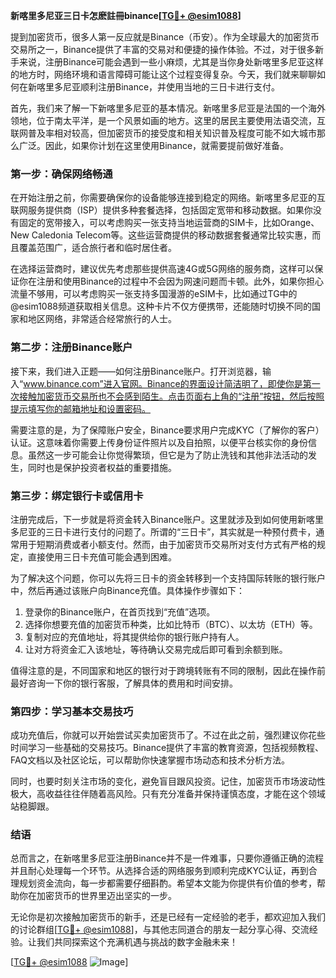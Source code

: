 **新喀里多尼亚三日卡怎麽註冊binance[[TG💪+ @esim1088](https://t.me/s/esim1088)]**

提到加密货币，很多人第一反应就是Binance（币安）。作为全球最大的加密货币交易所之一，Binance提供了丰富的交易对和便捷的操作体验。不过，对于很多新手来说，注册Binance可能会遇到一些小麻烦，尤其是当你身处新喀里多尼亚这样的地方时，网络环境和语言障碍可能让这个过程变得复杂。今天，我们就来聊聊如何在新喀里多尼亚顺利注册Binance，并使用当地的三日卡进行支付。

首先，我们来了解一下新喀里多尼亚的基本情况。新喀里多尼亚是法国的一个海外领地，位于南太平洋，是一个风景如画的地方。这里的居民主要使用法语交流，互联网普及率相对较高，但加密货币的接受度和相关知识普及程度可能不如大城市那么广泛。因此，如果你计划在这里使用Binance，就需要提前做好准备。

### **第一步：确保网络畅通**

在开始注册之前，你需要确保你的设备能够连接到稳定的网络。新喀里多尼亚的互联网服务提供商（ISP）提供多种套餐选择，包括固定宽带和移动数据。如果你没有固定的宽带接入，可以考虑购买一张支持当地运营商的SIM卡，比如Orange、New Caledonia Telecom等。这些运营商提供的移动数据套餐通常比较实惠，而且覆盖范围广，适合旅行者和临时居住者。

在选择运营商时，建议优先考虑那些提供高速4G或5G网络的服务商，这样可以保证你在注册和使用Binance的过程中不会因为网速问题而卡顿。此外，如果你担心流量不够用，可以考虑购买一张支持多国漫游的eSIM卡，比如通过TG中的@esim1088频道获取相关信息。这种卡片不仅方便携带，还能随时切换不同的国家和地区网络，非常适合经常旅行的人士。

### **第二步：注册Binance账户**

接下来，我们进入正题——如何注册Binance账户。打开浏览器，输入“www.binance.com”进入官网。Binance的界面设计简洁明了，即使你是第一次接触加密货币交易所也不会感到陌生。点击页面右上角的“注册”按钮，然后按照提示填写你的邮箱地址和设置密码。

需要注意的是，为了保障账户安全，Binance要求用户完成KYC（了解你的客户）认证。这意味着你需要上传身份证件照片以及自拍照，以便平台核实你的身份信息。虽然这一步可能会让你觉得繁琐，但它是为了防止洗钱和其他非法活动的发生，同时也是保护投资者权益的重要措施。

### **第三步：绑定银行卡或信用卡**

注册完成后，下一步就是将资金转入Binance账户。这里就涉及到如何使用新喀里多尼亚的三日卡进行支付的问题了。所谓的“三日卡”，其实就是一种预付费卡，通常用于短期消费或者小额支付。然而，由于加密货币交易所对支付方式有严格的规定，直接使用三日卡充值可能会遇到困难。

为了解决这个问题，你可以先将三日卡的资金转移到一个支持国际转账的银行账户中，然后再通过该账户向Binance充值。具体操作步骤如下：

1. 登录你的Binance账户，在首页找到“充值”选项。
2. 选择你想要充值的加密货币种类，比如比特币（BTC）、以太坊（ETH）等。
3. 复制对应的充值地址，将其提供给你的银行账户持有人。
4. 让对方将资金汇入该地址，等待确认交易完成后即可看到余额到账。

值得注意的是，不同国家和地区的银行对于跨境转账有不同的限制，因此在操作前最好咨询一下你的银行客服，了解具体的费用和时间安排。

### **第四步：学习基本交易技巧**

成功充值后，你就可以开始尝试买卖加密货币了。不过在此之前，强烈建议你花些时间学习一些基础的交易技巧。Binance提供了丰富的教育资源，包括视频教程、FAQ文档以及社区论坛，可以帮助你快速掌握市场动态和技术分析方法。

同时，也要时刻关注市场的变化，避免盲目跟风投资。记住，加密货币市场波动性极大，高收益往往伴随着高风险。只有充分准备并保持谨慎态度，才能在这个领域站稳脚跟。

### **结语**

总而言之，在新喀里多尼亚注册Binance并不是一件难事，只要你遵循正确的流程并且耐心处理每一个环节。从选择合适的网络服务到顺利完成KYC认证，再到合理规划资金流向，每一步都需要仔细斟酌。希望本文能为你提供有价值的参考，帮助你在加密货币的世界里迈出坚实的一步。

无论你是初次接触加密货币的新手，还是已经有一定经验的老手，都欢迎加入我们的讨论群组[[TG💪+ @esim1088](https://t.me/s/esim1088)]，与其他志同道合的朋友一起分享心得、交流经验。让我们共同探索这个充满机遇与挑战的数字金融未来！

[[TG💪+ @esim1088](https://t.me/s/esim1088) ![Image](https://i.postimg.cc/4NQfJmqS/Snipaste-2025-05-13-00-14-12.png)]